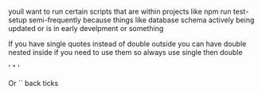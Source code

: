 youll want to run certain scripts that are within projects like npm run test-setup semi-frequently because things like database schema actively being updated or is in early develpment or something



If you have single quotes instead of double outside you can have double nested inside if you need to use them so always use single then double 

' " ' 

Or `` back ticks


